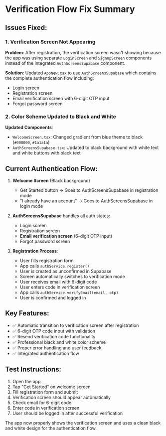 # Verification Flow Fix Summary

## Issues Fixed:

### 1. Verification Screen Not Appearing
**Problem**: After registration, the verification screen wasn't showing because the app was using separate `LoginScreen` and `SignUpScreen` components instead of the integrated `AuthScreensSupabase` component.

**Solution**: Updated `AppNew.tsx` to use `AuthScreensSupabase` which contains the complete authentication flow including:
- Login screen
- Registration screen  
- Email verification screen with 6-digit OTP input
- Forgot password screen

### 2. Color Scheme Updated to Black and White
**Updated Components**:
- `WelcomeScreen.tsx`: Changed gradient from blue theme to black (`#000000`, `#1a1a1a`)
- `AuthScreensSupabase.tsx`: Updated to black background with white text and white buttons with black text

## Current Authentication Flow:

1. **Welcome Screen** (Black background)
   - Get Started button → Goes to AuthScreensSupabase in registration mode
   - "I already have an account" → Goes to AuthScreensSupabase in login mode

2. **AuthScreensSupabase** handles all auth states:
   - Login screen
   - Registration screen 
   - **Email verification screen** (6-digit OTP input)
   - Forgot password screen

3. **Registration Process**:
   - User fills registration form
   - App calls `authService.register()` 
   - User is created as unconfirmed in Supabase
   - Screen automatically switches to verification mode
   - User receives email with 6-digit code
   - User enters code in verification screen
   - App calls `authService.verifyEmail(email, otp)`
   - User is confirmed and logged in

## Key Features:
- ✅ Automatic transition to verification screen after registration
- ✅ 6-digit OTP code input with validation
- ✅ Resend verification code functionality
- ✅ Professional black and white color scheme
- ✅ Proper error handling and user feedback
- ✅ Integrated authentication flow

## Test Instructions:
1. Open the app
2. Tap "Get Started" on welcome screen
3. Fill registration form and submit
4. Verification screen should appear automatically
5. Check email for 6-digit code
6. Enter code in verification screen
7. User should be logged in after successful verification

The app now properly shows the verification screen and uses a clean black and white design for the authentication flow.
